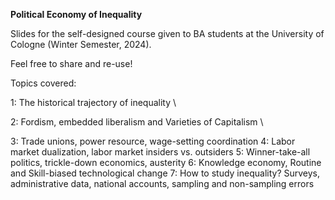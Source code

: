 **Political Economy of Inequality**

Slides for the self-designed course given to BA students at the University of Cologne (Winter Semester, 2024). 

Feel free to share and re-use!

Topics covered: 

1: The historical trajectory of inequality \\

2: Fordism, embedded liberalism and Varieties of Capitalism \\

3: Trade unions, power resource, wage-setting coordination
4: Labor market dualization, labor market insiders vs. outsiders
5: Winner-take-all politics, trickle-down economics, austerity
6: Knowledge economy, Routine and Skill-biased technological change
7: How to study inequality? Surveys, administrative data, national accounts, sampling and non-sampling errors
